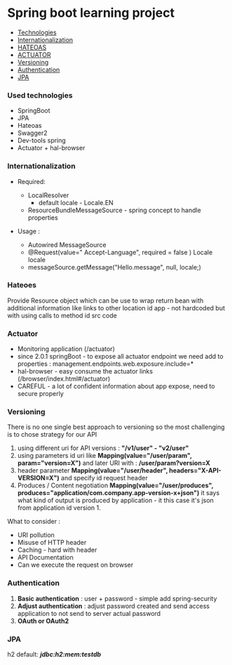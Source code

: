 # Spring boot learning project 

- [Technologies](#used-technologies)
- [Internationalization](#internationalization)
- [HATEOAS](#hateoes)
- [ACTUATOR](#actuator)
- [Versioning](#versioning)
- [Authentication](#authentication)
- [JPA](#jpa)

### Used technologies

-  SpringBoot
- JPA
- Hateoas
- Swagger2
- Dev-tools spring
- Actuator + hal-browser 

### Internationalization 

 - Required: 
    -   LocalResolver 
        - default locale - Locale.EN
    - ResourceBundleMessageSource - spring concept to handle properties 
    
 - Usage :
    - Autowired MessageSource
    - @Request(value=" Accept-Language", required = false ) Locale locale
    - messageSource.getMessage("Hello.message", null, locale;)

### Hateoes

Provide Resource object which can be use to wrap return bean with additional information like links to other location id app - not hardcoded but with using calls to method id src code

### Actuator
 - Monitoring application (/actuator)
 - since 2.0.1 springBoot - to expose all actuator endpoint we need add to properties : management.endpoints.web.exposure.include=*
 - hal-browser - easy consume the actuator links (/browser/index.html#/actuator)
 - CAREFUL - a lot of confident information about app expose, need to secure properly   
 
### Versioning
 There is no one single best approach to versioning so the most challenging is to chose strategy for our API

 1. using different uri for API versions : **"/v1/user" - "v2/user"**
 2. using parameters id uri like **Mapping(value="/user/param", param="version=X")** and later URI with : **/user/param?version=X**
 3. header parameter  **Mapping(value="/user/header", headers="X-API-VERSION=X")** and specify id request header 
 4. Produces / Content negotiation **Mapping(value="/user/produces", produces="application/com.company.app-version-x+json")** it says what kind of output is produced by application - it this case it's json from application id version 1.
  
  What to consider :
  - URI pollution
  - Misuse of HTTP header
  - Caching - hard with header 
  - API Documentation
  - Can we execute the request on browser 
  
### Authentication

 1. **Basic authentication** : user + password - simple add spring-security
 2. **Adjust authentication** : adjust password created and send access application to not send to server actual password
 3. **OAuth or OAuth2**
 
### JPA

h2 default:  _**jdbc:h2:mem:testdb**_